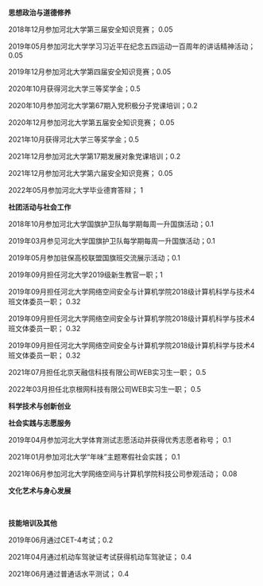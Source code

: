 **思想政治与道德修养**

  2018年12月参加河北大学第三届安全知识竞赛；  0.05 

  2019年05月参加河北大学学习习近平在纪念五四运动一百周年的讲话精神活动； 0.05

  2019年12月参加河北大学第四届安全知识竞赛；0.05

  2020年10月获得河北大学三等奖学金；0.5

  2020年10月参加河北大学第67期入党积极分子党课培训；0.2

  2020年12月参加河北大学第五届安全知识竞赛； 0.05

  2021年10月获得河北大学三等奖学金；0.5

  2021年12月参加河北大学第17期发展对象党课培训；0.2

  2021年12月参加河北大学第六届安全知识竞赛； 0.05

  2022年05月参加河北大学毕业德育答辩；  1

**社团活动与社会工作**

  2018年10月参加河北大学国旗护卫队每学期每周一升国旗活动；0.1

  2019年03月参见河北大学国旗护卫队每学期每周一升国旗活动；0.1

  2019年05月参加驻保高校联盟国旗班交流展示活动；0.1

  2019年09月担任河北大学2019级新生教官一职；1 

  2019年09月担任河北大学网络空间安全与计算机学院2018级计算机科学与技术4班文体委员一职； 0.32

  2019年09月担任河北大学网络空间安全与计算机学院2018级计算机科学与技术4班文体委员一职； 0.32

  2019年09月担任河北大学网络空间安全与计算机学院2018级计算机科学与技术4班文体委员一职； 0.32

  2021年07月担任北京天融信科技有限公司WEB实习生一职； 0.5

  2022年03月担任北京根网科技有限公司WEB实习生一职；   0.5

**科学技术与创新创业**



**社会实践与志愿服务**

  2019年04月参加河北大学体育测试志愿活动并获得优秀志愿者称号； 0.1

 2021年01月参加河北大学“年味”主题寒假社会实践； 0.1

 2021年06月参加河北大学网络空间与计算机学院科技公司参观活动；  0.08

**文化艺术与身心发展**

​     

**技能培训及其他**

  2019年06月通过CET-4考试；0.2

  2021年04月通过机动车驾驶证考试获得机动车驾驶证； 0.4

  2021年06月通过普通话水平测试；  0.4